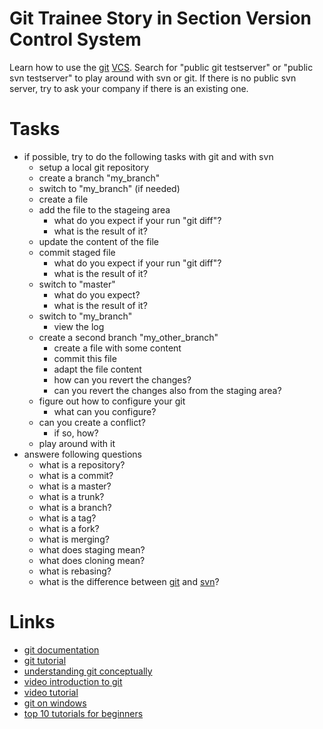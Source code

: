 # Git Trainee Story in Section Version Control System

Learn how to use the [git](https://en.wikipedia.org/wiki/Git_(software)) [VCS](https://en.wikipedia.org/wiki/Revision_control).
Search for "public git testserver" or "public svn testserver" to play around with svn or git. If there is no public svn server, try to ask your company if there is an existing one.

# Tasks

* if possible, try to do the following tasks with git and with svn
    * setup a local git repository
    * create a branch "my_branch"
    * switch to "my_branch" (if needed)
    * create a file
    * add the file to the stageing area
        * what do you expect if your run "git diff"?
        * what is the result of it?
    * update the content of the file
    * commit staged file
        * what do you expect if your run "git diff"?
        * what is the result of it?
    * switch to "master"
        * what do you expect?
        * what is the result of it?
    * switch to "my_branch"
        * view the log
    * create a second branch "my_other_branch"
        * create a file with some content
        * commit this file
        * adapt the file content
        * how can you revert the changes?
        * can you revert the changes also from the staging area?
    * figure out how to configure your git
        * what can you configure?
    * can you create a conflict?
        * if so, how?
    * play around with it
* answere following questions
    * what is a repository?
    * what is a commit?
    * what is a master?
    * what is a trunk?
    * what is a branch?
    * what is a tag?
    * what is a fork?
    * what is merging?
    * what does staging mean?
    * what does cloning mean?
    * what is rebasing?
    * what is the difference between [git](https://en.wikipedia.org/wiki/Git_(software)) and [svn](https://en.wikipedia.org/wiki/Apache_Subversion)?

# Links

* [git documentation](http://git-scm.com/documentation)
* [git tutorial](http://www.vogella.com/tutorials/Git/article.html)
* [understanding git conceptually](http://www.sbf5.com/~cduan/technical/git/)
* [video introduction to git](http://youtu.be/ZDR433b0HJY)
* [video tutorial](https://en.wikipedia.org/wiki/Git_(software))
* [git on windows](http://gitbyexample.org/)
* [top 10 tutorials for beginners](http://sixrevisions.com/resources/git-tutorials-beginners/)
